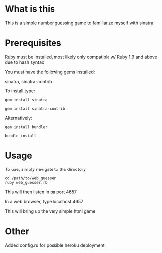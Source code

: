 # What is this

<p> This is a simple number guessing game to familiarize myself with sinatra. </p>

# Prerequisites
<p> Ruby must be installed, most likely only compatible w/ Ruby 1.9 and above due to hash syntax </p>
<p> You must have the following gems installed: </p>
<p> sinatra, sinatra-contrib </p>
<p> To install type: </p>       

    gem install sinatra

    gem install sinatra-contrib

<p> Alternatively: </p>

    gem install bundler

    bundle install

# Usage 
<p> To use, simply navigate to the directory </p>

    cd /path/to/web_guesser
    ruby web_guesser.rb
<p> This will then listen in on port 4657 </p>
<p> In a web browser, type localhost:4657 </p>
<p> This will bring up the very simple html game </p>

# Other

<p> Added config.ru for possible heroku deployment </p>
